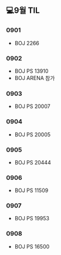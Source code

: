 ## 💻9월 TIL

### 0901
* BOJ 2266

### 0902
* BOJ PS 13910
* BOJ ARENA 참가

### 0903
* BOJ PS 20007

### 0904
* BOJ PS 20005

### 0905
* BOJ PS 20444

### 0906
* BOJ PS 11509

### 0907
* BOJ PS 19953

### 0908
* BOJ PS 16500